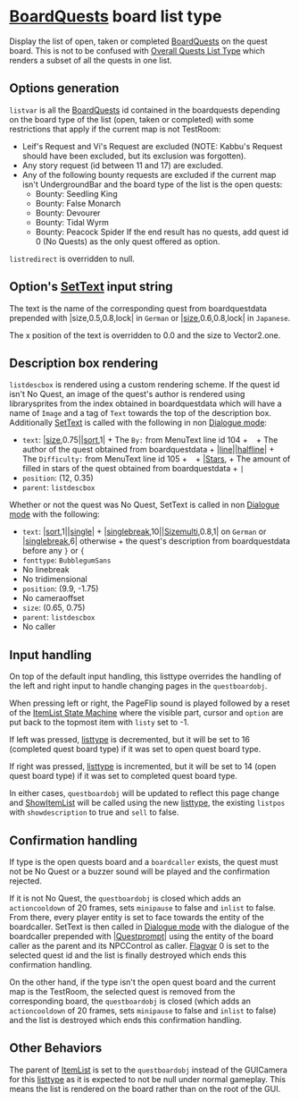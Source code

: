 # [BoardQuests](../../Enums%20and%20IDs/BoardQuests.md) board list type

Display the list of open, taken or completed [BoardQuests](../../Enums%20and%20IDs/BoardQuests.md) on the quest board. This is not to be confused with [Overall Quests List Type](Overall%20Quests%20List%20Type.md) which renders a subset of all the quests in one list.

## Options generation

`listvar` is all the [BoardQuests](../../Enums%20and%20IDs/BoardQuests.md) id contained in the boardquests depending on the board type of the list (open, taken or completed) with some restrictions that apply if the current map is not TestRoom:

* Leif's Request and Vi's Request are excluded (NOTE: Kabbu's Request should have been excluded, but its exclusion was forgotten).
* Any story request (id between 11 and 17) are excluded.
* Any of the following bounty requests are excluded if the current map isn't UndergroundBar and the board type of the list is the open quests:
  * Bounty: Seedling King
  * Bounty: False Monarch
  * Bounty: Devourer
  * Bounty: Tidal Wyrm
  * Bounty: Peacock Spider
    If the end result has no quests, add quest id 0 (No Quests) as the only quest offered as option.

`listredirect` is overridden to null.

## Option's [SetText](../../SetText/SetText.md) input string

The text is the name of the corresponding quest from boardquestdata prepended with |size,0.5,0.8,lock| in `German` or |[size](../../SetText/Commands/Individual%20commands/size.md),0.6,0.8,lock| in `Japanese`.

The x position of the text is overridden to 0.0 and the size to Vector2.one.

## Description box rendering

`listdescbox` is rendered using a custom rendering scheme. If the quest id isn't No Quest, an image of the quest's author is rendered using librarysprites from the index obtained in boardquestdata which will have a name of `Image` and a tag of `Text` towards the top of the description box. Additionally [SetText](../../SetText/SetText.md) is called with the following in non [Dialogue mode](../../SetText/Dialogue%20mode.md):

* `text`: |[size](../../SetText/Commands/Individual%20commands/size.md),0.75||[sort](../../SetText/Commands/Individual%20commands/Sort.md),1| + The `By:` from MenuText line id 104 + ` ` + The author of the quest obtained from boardquestdata + |[line](../../SetText/Commands/Individual%20commands/Line.md)\||[halfline](../../SetText/Commands/Individual%20commands/Halfline.md)\| + The `Difficulty:` from MenuText line id 105 + ` ` + |[Stars](../../SetText/Commands/Individual%20commands/Stars.md), + The amount of filled in stars of the quest obtained from boardquestdata + `|`
* `position`: (12, 0.35)
* `parent`: `listdescbox`

Whether or not the quest was No Quest, SetText is called in non [Dialogue mode](../../SetText/Dialogue%20mode.md) with the following:

* `text`: |[sort](../../SetText/Commands/Individual%20commands/Sort.md),1||[single](../../SetText/Commands/Individual%20commands/Single.md)\| + |[singlebreak](../../SetText/Commands/Individual%20commands/Singlebreak.md),10||[Sizemulti](../../SetText/Commands/Individual%20commands/Sizemulti.md),0.8,1| on `German` or  |[singlebreak](../../SetText/Commands/Individual%20commands/Singlebreak.md),6| otherwise + the quest's description from boardquestdata before any `}` or `{`
* `fonttype`: `BubblegumSans`
* No linebreak
* No tridimensional
* `position`: (9.9, -1.75)
* No cameraoffset
* `size`: (0.65, 0.75)
* `parent`: `listdescbox`
* No caller

## Input handling

On top of the default input handling, this listtype overrides the handling of the left and right input to handle changing pages in the `questboardobj`.

When pressing left or right, the PageFlip sound is played followed by a reset of the [ItemList State Machine](../ItemList%20State%20Machine.md) where the visible part, cursor and `option` are put back to the topmost item with `listy` set to -1. 

If left was pressed, [listtype](../listtype.md) is decremented, but it will be set to 16 (completed quest board type) if it was set to open quest board type.

If right was pressed, [listtype](../listtype.md) is incremented, but it will be set to 14 (open quest board type) if it was set to completed quest board type.

In either cases, `questboardobj` will be updated to reflect this page change and [ShowItemList](../ShowItemList.md) will be called using the new [listtype](../listtype.md), the existing `listpos` with `showdescription` to true and `sell` to false.

## Confirmation handling

If type is the open quests board and a `boardcaller` exists, the quest must not be No Quest or a buzzer sound will be played and the confirmation rejected.

If it is not No Quest, the `questboardobj` is closed which adds an `actioncooldown` of 20 frames, sets `minipause` to false and `inlist` to false. From there, every player entity is set to face towards the entity of the boardcaller. SetText is then called in [Dialogue mode](../../SetText/Dialogue%20mode.md) with the dialogue of the boardcaller prepended with |[Questprompt](../../SetText/Commands/Individual%20commands/Questprompt.md)\| using the entity of the board caller as the parent and its NPCControl as caller. [Flagvar](../../Flags%20arrays/flagvar.md) 0 is set to the selected quest id and the list is finally destroyed which ends this confirmation handling.

On the other hand, if the type isn't the open quest board and the current map is the TestRoom, the selected quest is removed from the corresponding board, the `questboardobj` is closed (which adds an `actioncooldown` of 20 frames, sets `minipause` to false and `inlist` to false) and the list is destroyed which ends this confirmation handling.

## Other Behaviors

The parent of [ItemList](../ItemList.md) is set to the `questboardobj` instead of the GUICamera for this [listtype](../listtype.md) as it is expected to not be null under normal gameplay. This means the list is rendered on the board rather than on the root of the GUI.
